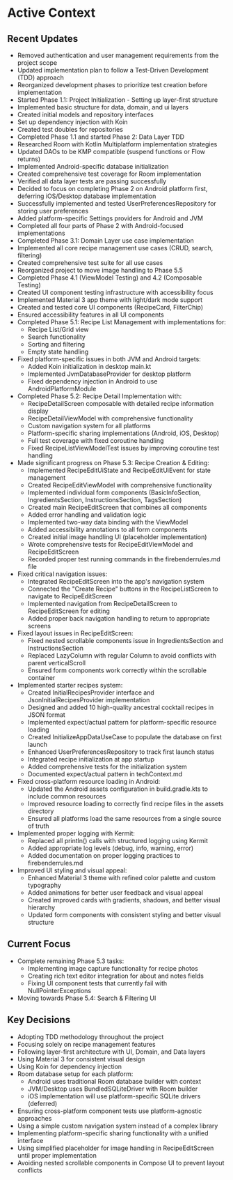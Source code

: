 # Active Context

## Recent Updates
- Removed authentication and user management requirements from the project scope
- Updated implementation plan to follow a Test-Driven Development (TDD) approach
- Reorganized development phases to prioritize test creation before implementation
- Started Phase 1.1: Project Initialization - Setting up layer-first structure
- Implemented basic structure for data, domain, and ui layers
- Created initial models and repository interfaces
- Set up dependency injection with Koin
- Created test doubles for repositories
- Completed Phase 1.1 and started Phase 2: Data Layer TDD
- Researched Room with Kotlin Multiplatform implementation strategies
- Updated DAOs to be KMP compatible (suspend functions or Flow returns)
- Implemented Android-specific database initialization
- Created comprehensive test coverage for Room implementation
- Verified all data layer tests are passing successfully
- Decided to focus on completing Phase 2 on Android platform first, deferring iOS/Desktop database implementation
- Successfully implemented and tested UserPreferencesRepository for storing user preferences
- Added platform-specific Settings providers for Android and JVM
- Completed all four parts of Phase 2 with Android-focused implementations
- Completed Phase 3.1: Domain Layer use case implementation
- Implemented all core recipe management use cases (CRUD, search, filtering)
- Created comprehensive test suite for all use cases
- Reorganized project to move image handling to Phase 5.5
- Completed Phase 4.1 (ViewModel Testing) and 4.2 (Composable Testing)
- Created UI component testing infrastructure with accessibility focus
- Implemented Material 3 app theme with light/dark mode support
- Created and tested core UI components (RecipeCard, FilterChip)
- Ensured accessibility features in all UI components
- Completed Phase 5.1: Recipe List Management with implementations for:
  - Recipe List/Grid view
  - Search functionality
  - Sorting and filtering
  - Empty state handling
- Fixed platform-specific issues in both JVM and Android targets:
  - Added Koin initialization in desktop main.kt
  - Implemented JvmDatabaseProvider for desktop platform
  - Fixed dependency injection in Android to use AndroidPlatformModule
- Completed Phase 5.2: Recipe Detail Implementation with:
  - RecipeDetailScreen composable with detailed recipe information display
  - RecipeDetailViewModel with comprehensive functionality
  - Custom navigation system for all platforms
  - Platform-specific sharing implementations (Android, iOS, Desktop)
  - Full test coverage with fixed coroutine handling
  - Fixed RecipeListViewModelTest issues by improving coroutine test handling
- Made significant progress on Phase 5.3: Recipe Creation & Editing:
  - Implemented RecipeEditUiState and RecipeEditUiEvent for state management
  - Created RecipeEditViewModel with comprehensive functionality
  - Implemented individual form components (BasicInfoSection, IngredientsSection, InstructionsSection, TagsSection)
  - Created main RecipeEditScreen that combines all components
  - Added error handling and validation logic
  - Implemented two-way data binding with the ViewModel
  - Added accessibility annotations to all form components
  - Created initial image handling UI (placeholder implementation)
  - Wrote comprehensive tests for RecipeEditViewModel and RecipeEditScreen
  - Recorded proper test running commands in the firebenderrules.md file
- Fixed critical navigation issues:
  - Integrated RecipeEditScreen into the app's navigation system
  - Connected the "Create Recipe" buttons in the RecipeListScreen to navigate to RecipeEditScreen
  - Implemented navigation from RecipeDetailScreen to RecipeEditScreen for editing
  - Added proper back navigation handling to return to appropriate screens
- Fixed layout issues in RecipeEditScreen:
  - Fixed nested scrollable components issue in IngredientsSection and InstructionsSection
  - Replaced LazyColumn with regular Column to avoid conflicts with parent verticalScroll
  - Ensured form components work correctly within the scrollable container
- Implemented starter recipes system:
  - Created InitialRecipesProvider interface and JsonInitialRecipesProvider implementation
  - Designed and added 10 high-quality ancestral cocktail recipes in JSON format
  - Implemented expect/actual pattern for platform-specific resource loading
  - Created InitializeAppDataUseCase to populate the database on first launch
  - Enhanced UserPreferencesRepository to track first launch status
  - Integrated recipe initialization at app startup
  - Added comprehensive tests for the initialization system
  - Documented expect/actual pattern in techContext.md
- Fixed cross-platform resource loading in Android:
  - Updated the Android assets configuration in build.gradle.kts to include common resources
  - Improved resource loading to correctly find recipe files in the assets directory
  - Ensured all platforms load the same resources from a single source of truth
- Implemented proper logging with Kermit:
  - Replaced all println() calls with structured logging using Kermit
  - Added appropriate log levels (debug, info, warning, error)
  - Added documentation on proper logging practices to firebenderrules.md
- Improved UI styling and visual appeal:
  - Enhanced Material 3 theme with refined color palette and custom typography
  - Added animations for better user feedback and visual appeal
  - Created improved cards with gradients, shadows, and better visual hierarchy
  - Updated form components with consistent styling and better visual structure

## Current Focus
- Complete remaining Phase 5.3 tasks:
  - Implementing image capture functionality for recipe photos
  - Creating rich text editor integration for about and notes fields
  - Fixing UI component tests that currently fail with NullPointerExceptions
- Moving towards Phase 5.4: Search & Filtering UI

## Key Decisions
- Adopting TDD methodology throughout the project
- Focusing solely on recipe management features
- Following layer-first architecture with UI, Domain, and Data layers
- Using Material 3 for consistent visual design
- Using Koin for dependency injection
- Room database setup for each platform:
  - Android uses traditional Room database builder with context
  - JVM/Desktop uses BundledSQLiteDriver with Room builder
  - iOS implementation will use platform-specific SQLite drivers (deferred)
- Ensuring cross-platform component tests use platform-agnostic approaches
- Using a simple custom navigation system instead of a complex library
- Implementing platform-specific sharing functionality with a unified interface
- Using simplified placeholder for image handling in RecipeEditScreen until proper implementation
- Avoiding nested scrollable components in Compose UI to prevent layout conflicts
